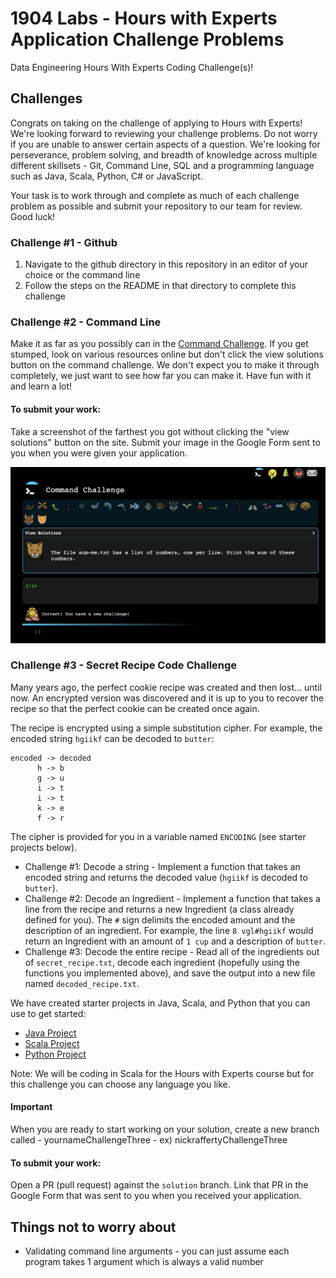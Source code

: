 # 1904 Labs - Hours with Experts Application Challenge Problems
Data Engineering Hours With Experts Coding Challenge(s)!

## Challenges
Congrats on taking on the challenge of applying to Hours with Experts! We're looking forward to 
reviewing your challenge problems. Do not worry if you are unable to answer certain aspects of a question. 
We're looking for perseverance, problem solving, and breadth of knowledge across multiple different skillsets - Git, Command Line, SQL and a programming language such as Java, Scala, Python, C# or JavaScript. 

Your task is to work through and complete as much of each challenge problem as possible and submit your repository to our team for review. Good luck!

### Challenge #1 - Github
1. Navigate to the github directory in this repository in an editor of your choice or the command line
2. Follow the steps on the README in that directory to complete this challenge

### Challenge #2 - Command Line
Make it as far as you possibly can in the [Command Challenge](https://cmdchallenge.com/). If you get stumped, look on various resources online but don't click the view solutions button on the command challenge. We don't expect you to make it through completely, we just want to see
how far you can make it. Have fun with it and learn a lot! 

#### To submit your work: 
Take a screenshot of the farthest you got without clicking the "view solutions" button on the site. Submit your image in the Google Form sent to you when you were given your application. 

![Image of Command Line Challenge](./images/example_commandChallenge.png)

### Challenge #3 - Secret Recipe Code Challenge

Many years ago, the perfect cookie recipe was created and then lost... until now. An encrypted version was discovered
and it is up to you to recover the recipe so that the perfect cookie can be created once again.

The recipe is encrypted using a simple substitution cipher. For example, the encoded string `hgiikf` can be decoded to `butter`:

```
encoded -> decoded
      h -> b
      g -> u
      i -> t
      i -> t
      k -> e
      f -> r
```

The cipher is provided for you in a variable named `ENCODING` (see starter projects below). 

 - Challenge #1: Decode a string - Implement a function that takes an encoded string and returns the decoded value (`hgiikf` is decoded to `butter`).
 - Challenge #2: Decode an Ingredient - Implement a function that takes a line from the recipe and returns a new Ingredient (a class already defined for you). The `#` sign delimits the encoded amount and the description of an ingredient. For example, the line `8 vgl#hgiikf` would return an Ingredient with an amount of `1 cup` and a description of `butter`. 
 - Challenge #3: Decode the entire recipe - Read all of the ingredients out of `secret_recipe.txt`, decode each ingredient (hopefully using the functions you implemented above), and save the output into a new file named `decoded_recipe.txt`.

We have created starter projects in Java, Scala, and Python that you can use to get started:

- [Java Project](java/README.md)
- [Scala Project](scala/README.md)
- [Python Project](python/README.md)

Note: We will be coding in Scala for the Hours with Experts course but for this challenge you can choose any language you like.

#### Important
When you are ready to start working on your solution, create a new branch called - yournameChallengeThree - ex) nickraffertyChallengeThree

#### To submit your work: 
Open a PR (pull request) against the `solution` branch. Link that PR in the Google Form that was sent to you when you received your application. 

## Things not to worry about
 * Validating command line arguments - you can just assume each program takes 1 argument which is always a valid number


